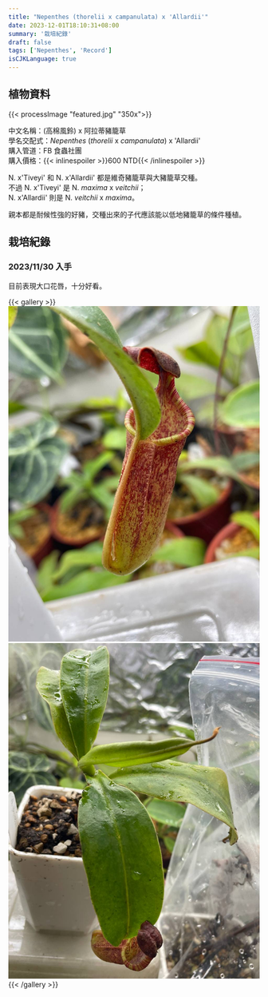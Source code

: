 ```yaml
---
title: "Nepenthes (thorelii x campanulata) x 'Allardii'"
date: 2023-12-01T18:10:31+08:00
summary: '栽培紀錄'
draft: false
tags: ['Nepenthes', 'Record']
isCJKLanguage: true
---
```


## 植物資料

{{< processImage "featured.jpg" "350x">}}

中文名稱：(高棉風鈴) x 阿拉蒂豬籠草  
學名交配式：*Nepenthes* (*thorelii* x *campanulata*) x 'Allardii'  
購入管道：FB 食蟲社團  
購入價格：{{< inlinespoiler >}}600 NTD{{< /inlinespoiler >}}  

N. x'Tiveyi' 和 N. x'Allardii' 都是維奇豬籠草與大豬籠草交種。  
不過 N. x'Tiveyi' 是 N. *maxima* x *veitchii*；  
N. x'Allardii' 則是 N. *veitchii* x *maxima*。

親本都是耐候性強的好豬，交種出來的子代應該能以低地豬籠草的條件種植。  

## 栽培紀錄

### 2023/11/30 入手

目前表現大口花唇，十分好看。  

{{< gallery >}}
  <img src="./images/2023-11-30(1).jpg" class="grid-w50">
  <img src="./images/2023-11-30(2).jpg" class="grid-w50">
{{< /gallery >}}
